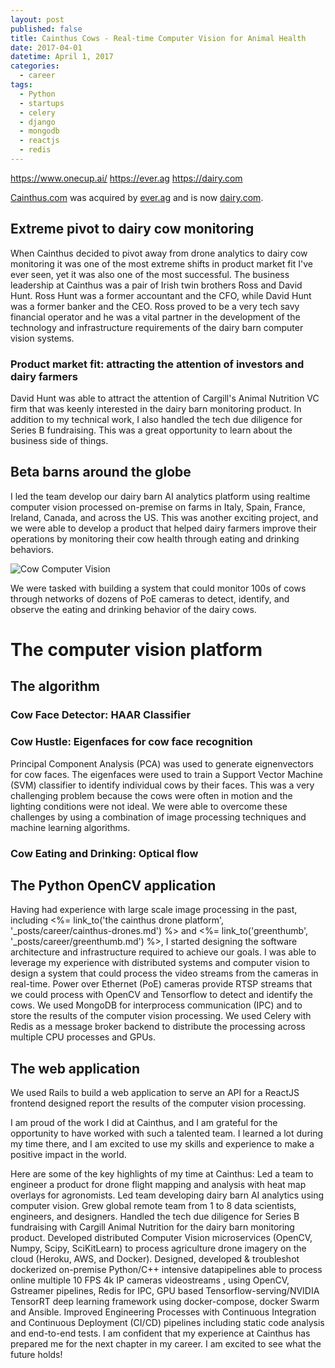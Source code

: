 ```yaml
---
layout: post
published: false
title: Cainthus Cows - Real-time Computer Vision for Animal Health
date: 2017-04-01
datetime: April 1, 2017
categories:
  - career
tags:
  - Python
  - startups
  - celery
  - django
  - mongodb
  - reactjs
  - redis
---
```


https://www.onecup.ai/
https://ever.ag
https://dairy.com

[Cainthus.com](https://cainthus.com) was acquired by [ever.ag](https://ever.ag) and is now [dairy.com](https://dairy.com).

## Extreme pivot to dairy cow monitoring
When Cainthus decided to pivot away from drone analytics to dairy cow monitoring it was one of the most extreme shifts in product market fit I've ever seen, yet it was also one of the most successful. The business leadership at Cainthus was a pair of Irish twin brothers Ross and David Hunt. Ross Hunt was a former accountant and the CFO, while David Hunt was a former banker and the CEO. Ross proved to be a very tech savy financial operator and he was a vital partner in the development of the technology and infrastructure requirements of the dairy barn computer vision systems.

### Product market fit: attracting the attention of investors and dairy farmers
David Hunt was able to attract the attention of Cargill's Animal Nutrition VC firm that was keenly interested in the dairy barn monitoring product. In addition to my technical work, I also handled the tech due diligence for Series B fundraising. This was a great opportunity to learn about the business side of things.

## Beta barns around the globe
I led the team develop our dairy barn AI analytics platform using realtime computer vision processed on-premise on farms in Italy, Spain, France, Ireland, Canada, and across the US. This was another exciting project, and we were able to develop a product that helped dairy farmers improve their operations by monitoring their cow health through eating and drinking behaviors.

![Cow Computer Vision](https://res.cloudinary.com/tonsoffun/image/upload/v1696214621/vo78h9qubtv13xjj4sjs.png)

We were tasked with building a system that could monitor 100s of cows through networks of dozens of PoE cameras to detect, identify, and observe the eating and drinking behavior of the dairy cows.

# The computer vision platform
## The algorithm
### Cow Face Detector: HAAR Classifier
### Cow Hustle: Eigenfaces for cow face recognition
Principal Component Analysis (PCA) was used to generate eignenvectors for cow faces. The eigenfaces were used to train a Support Vector Machine (SVM) classifier to identify individual cows by their faces. This was a very challenging problem because the cows were often in motion and the lighting conditions were not ideal. We were able to overcome these challenges by using a combination of image processing techniques and machine learning algorithms.


### Cow Eating and Drinking: Optical flow
### 


## The Python OpenCV application
Having had experience with large scale image processing in the past, including <%= link_to('the cainthus drone platform', '_posts/career/cainthus-drones.md') %> and <%= link_to('greenthumb', '_posts/career/greenthumb.md') %>, I started designing the software architecture and infrastructure required to achieve our goals. I was able to leverage my experience with distributed systems and computer vision to design a system that could process the video streams from the cameras in real-time. Power over Ethernet (PoE) cameras provide RTSP streams that we could process with OpenCV and Tensorflow to detect and identify the cows. We used MongoDB for interprocess communication (IPC) and to store the results of the computer vision processing. We used Celery with Redis as a message broker backend to distribute the processing across multiple CPU processes and GPUs. 

## The web application
We used Rails to build a web application to serve an API for a ReactJS frontend designed report the results of the computer vision processing.

I am proud of the work I did at Cainthus, and I am grateful for the opportunity to have worked with such a talented team. I learned a lot during my time there, and I am excited to use my skills and experience to make a positive impact in the world.

Here are some of the key highlights of my time at Cainthus:
Led a team to engineer a product for drone flight mapping and analysis with heat map overlays for agronomists.
Led team developing dairy barn AI analytics using computer vision.
Grew global remote team from 1 to 8 data scientists, engineers, and designers.
Handled the tech due diligence for Series B fundraising with Cargill Animal Nutrition for the dairy barn monitoring product.
Developed distributed Computer Vision microservices (OpenCV, Numpy, Scipy, SciKitLearn) to process agriculture drone imagery on the cloud (Heroku, AWS, and Docker).
Designed, developed & troubleshot dockerized on-premise Python/C++ intensive datapipelines able to process online multiple 10 FPS 4k IP cameras videostreams , using OpenCV, Gstreamer pipelines, Redis for IPC, GPU based Tensorflow-serving/NVIDIA TensorRT deep learning framework using docker-compose, docker Swarm and Ansible.
Improved Engineering Processes with Continuous Integration and Continuous Deployment (CI/CD) pipelines including static code analysis and end-to-end tests.
I am confident that my experience at Cainthus has prepared me for the next chapter in my career. I am excited to see what the future holds!
